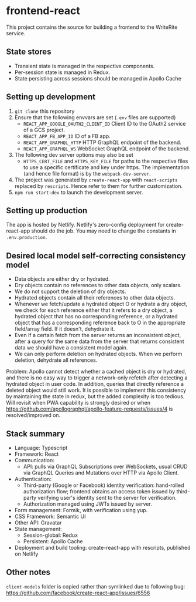 # frontend-react

This project contains the source for building a frontend to the
WriteRite service.

## State stores

* Transient state is managed in the respective components.
* Per-session state is managed in Redux.
* State persisting across sessions should be managed in Apollo Cache

## Setting up development

1. `git clone` this repository
2. Ensure that the following envvars are set (`.env` files are supported)
   * `REACT_APP_GOOGLE_OAUTH2_CLIENT_ID` Client ID to the OAuth2 service of a GCS project.
   * `REACT_APP_FB_APP_ID` ID of a FB app.
   * `REACT_APP_GRAPHQL_HTTP` HTTP GraphQL endpoint of the backend.
   * `REACT_APP_GRAPHQL_WS` WebSocket GraphQL endpoint of the backend.
3. The following dev server options may also be set
   * `HTTPS_CERT_FILE` and `HTTPS_KEY_FILE` for paths to the respective files to use a specific certificate and key under https. The implementation (and hence file format) is by the `webpack-dev-server`.
4. The project was generated by `create-react-app` with `react-scripts` replaced by `rescripts`. Hence refer to them for further customization.
5. `npm run start:dev` to launch the development server.

## Setting up production

The app is hosted by Netlify. Netlify's zero-config deployment for create-react-app should do the job. You may need to change the constants in `.env.production`.

## Desired local model self-correcting consistency model

* Data objects are either dry or hydrated.
* Dry objects contain no references to other data objects, only scalars.
* We do not support the deletion of dry objects.
* Hydrated objects contain all their references to other data objects.
* Whenever we fetch/update a hydrated object O or hydrate a dry object,
  we check for each reference either that it refers to a dry object, a
  hydrated object that has no corresponding reference, or
  a hydrated object that has a corresponding reference back to O in the
  appropriate field/array field. If it doesn't, dehydrate it.
* Even if a certain fetch from the server returns an inconsistent
  object, after a query for the same data from the server that
  returns consistent data we should have a consistent model again.
* We can only perform deletion on hydrated objects. When we perform
  deletion, dehydrate all references.

Problem: Apollo cannot detect whether a cached object is dry or hydrated,
and there is no easy way to trigger a network-only refetch after detecting
a hydrated object in user code.
In addition, queries that directly reference a deleted object would
still work. It is possible to implement this consistency by
maintaining the state in redux, but the added complexity is too tedious.
Will revisit when PWA capability is strongly desired or when
https://github.com/apollographql/apollo-feature-requests/issues/4 is
resolved/improved on.
## Stack summary

* Language: Typescript
* Framework: React
* Communication:
  * API: pulls via GraphQL Subscriptions over WebSockets, usual CRUD via GraphQL Queries and Mutations over HTTP via Apollo Client.
* Authentication:
  * Third-party (Google or Facebook) identity verification: hand-rolled authorization flow; frontend obtains an access token issued by third-party verifying user's identity sent to the server for verification.
  * Authorization managed using JWTs issued by server.
* Form management: Formik, with verification using yup.
* CSS Framework: Semantic UI
* Other API: Gravatar
* State management:
  * Session-global: Redux
  * Persistent: Apollo Cache
* Deployment and build tooling: create-react-app with rescripts, published on Netlify

## Other notes

`client-models` folder is copied rather than symlinked due to following bug: https://github.com/facebook/create-react-app/issues/6556
